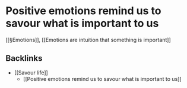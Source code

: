 # Positive emotions remind us to savour what is important to us
[[§Emotions]], [[Emotions are intuition that something is important]]

## Backlinks
* [[Savour life]]
	* [[Positive emotions remind us to savour what is important to us]]

<!-- {BearID:74C27B75-8AC0-4E00-A5F9-B299E4780DAF-2038-000004BA1832B867} -->
